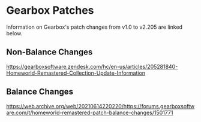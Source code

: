 # Gearbox Patches
Information on Gearbox's patch changes from v1.0 to v2.205 are linked below.

## Non-Balance Changes
https://gearboxsoftware.zendesk.com/hc/en-us/articles/205281840-Homeworld-Remastered-Collection-Update-Information

## Balance Changes
https://web.archive.org/web/20210614220220/https://forums.gearboxsoftware.com/t/homeworld-remastered-patch-balance-changes/1501771
